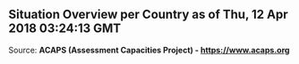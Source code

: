 ## Situation Overview per Country as of Thu, 12 Apr 2018 03:24:13 GMT

Source: **ACAPS (Assessment Capacities Project) - https://www.acaps.org**